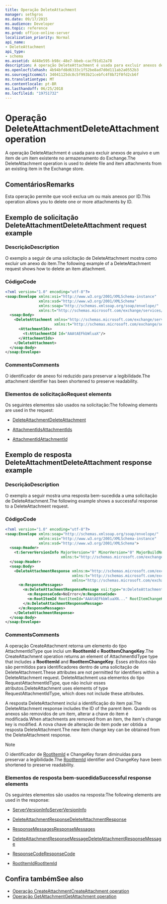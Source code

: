 ```yaml
---
title: Operação DeleteAttachment
manager: sethgros
ms.date: 09/17/2015
ms.audience: Developer
ms.topic: reference
ms.prod: office-online-server
localization_priority: Normal
api_name:
- DeleteAttachment
api_type:
- schema
ms.assetid: 4d48e595-b98c-48e7-bbeb-cacf91d12a78
description: A operação DeleteAttachment é usada para excluir anexos de arquivo e um item de um item existente no armazenamento do Exchange.
ms.openlocfilehash: 4b94bfd8d6333c1f52be8ad7d0d111ab2a0552b3
ms.sourcegitcommit: 34041125dc8c5f993b21cebfc4f8b72f0fd2cb6f
ms.translationtype: MT
ms.contentlocale: pt-BR
ms.lasthandoff: 06/25/2018
ms.locfileid: "19751732"
---
```

# <a name="deleteattachment-operation"></a><span data-ttu-id="a5386-103">Operação DeleteAttachment</span><span class="sxs-lookup"><span data-stu-id="a5386-103">DeleteAttachment operation</span></span>

<span data-ttu-id="a5386-104">A operação DeleteAttachment é usada para excluir anexos de arquivo e um item de um item existente no armazenamento do Exchange.</span><span class="sxs-lookup"><span data-stu-id="a5386-104">The DeleteAttachment operation is used to delete file and item attachments from an existing item in the Exchange store.</span></span>
  
## <a name="remarks"></a><span data-ttu-id="a5386-105">Comentários</span><span class="sxs-lookup"><span data-stu-id="a5386-105">Remarks</span></span>

<span data-ttu-id="a5386-106">Esta operação permite que você exclua um ou mais anexos por ID.</span><span class="sxs-lookup"><span data-stu-id="a5386-106">This operation allows you to delete one or more attachments by ID.</span></span>
  
## <a name="deleteattachment-request-example"></a><span data-ttu-id="a5386-107">Exemplo de solicitação DeleteAttachment</span><span class="sxs-lookup"><span data-stu-id="a5386-107">DeleteAttachment request example</span></span>

### <a name="description"></a><span data-ttu-id="a5386-108">Descrição</span><span class="sxs-lookup"><span data-stu-id="a5386-108">Description</span></span>

<span data-ttu-id="a5386-109">O exemplo a seguir de uma solicitação de DeleteAttachment mostra como excluir um anexo do item.</span><span class="sxs-lookup"><span data-stu-id="a5386-109">The following example of a DeleteAttachment request shows how to delete an item attachment.</span></span>
  
### <a name="code"></a><span data-ttu-id="a5386-110">Código</span><span class="sxs-lookup"><span data-stu-id="a5386-110">Code</span></span>

```XML
<?xml version="1.0" encoding="utf-8"?>
<soap:Envelope xmlns:xsi="http://www.w3.org/2001/XMLSchema-instance"
               xmlns:xsd="http://www.w3.org/2001/XMLSchema"
               xmlns:soap="http://schemas.xmlsoap.org/soap/envelope/"
               xmlns:t="http://schemas.microsoft.com/exchange/services/2006/types">
  <soap:Body>
    <DeleteAttachment xmlns="http://schemas.microsoft.com/exchange/services/2006/messages"
                      xmlns:t="http://schemas.microsoft.com/exchange/services/2006/types">
      <AttachmentIds>
        <t:AttachmentId Id="AAAtAEFkbWluaX"/>
      </AttachmentIds>
    </DeleteAttachment>
  </soap:Body>
</soap:Envelope>
```

### <a name="comments"></a><span data-ttu-id="a5386-111">Comments</span><span class="sxs-lookup"><span data-stu-id="a5386-111">Comments</span></span>

<span data-ttu-id="a5386-112">O identificador de anexo foi reduzido para preservar a legibilidade.</span><span class="sxs-lookup"><span data-stu-id="a5386-112">The attachment identifier has been shortened to preserve readability.</span></span>
  
### <a name="request-elements"></a><span data-ttu-id="a5386-113">Elementos de solicitação</span><span class="sxs-lookup"><span data-stu-id="a5386-113">Request elements</span></span>

<span data-ttu-id="a5386-114">Os seguintes elementos são usados na solicitação:</span><span class="sxs-lookup"><span data-stu-id="a5386-114">The following elements are used in the request:</span></span>
  
- [<span data-ttu-id="a5386-115">DeleteAttachment</span><span class="sxs-lookup"><span data-stu-id="a5386-115">DeleteAttachment</span></span>](deleteattachment.md)
    
- [<span data-ttu-id="a5386-116">AttachmentIds</span><span class="sxs-lookup"><span data-stu-id="a5386-116">AttachmentIds</span></span>](attachmentids.md)
    
- [<span data-ttu-id="a5386-117">AttachmentId</span><span class="sxs-lookup"><span data-stu-id="a5386-117">AttachmentId</span></span>](attachmentid.md)
    
## <a name="deleteattachment-response-example"></a><span data-ttu-id="a5386-118">Exemplo de resposta DeleteAttachment</span><span class="sxs-lookup"><span data-stu-id="a5386-118">DeleteAttachment response example</span></span>

### <a name="description"></a><span data-ttu-id="a5386-119">Descrição</span><span class="sxs-lookup"><span data-stu-id="a5386-119">Description</span></span>

<span data-ttu-id="a5386-120">O exemplo a seguir mostra uma resposta bem-sucedida a uma solicitação de DeleteAttachment.</span><span class="sxs-lookup"><span data-stu-id="a5386-120">The following example shows a successful response to a DeleteAttachment request.</span></span>
  
### <a name="code"></a><span data-ttu-id="a5386-121">Código</span><span class="sxs-lookup"><span data-stu-id="a5386-121">Code</span></span>

```XML
<?xml version="1.0" encoding="utf-8"?>
<soap:Envelope xmlns:soap="http://schemas.xmlsoap.org/soap/envelope/" 
               xmlns:xsi="http://www.w3.org/2001/XMLSchema-instance" 
               xmlns:xsd="http://www.w3.org/2001/XMLSchema">
  <soap:Header>
    <t:ServerVersionInfo MajorVersion="8" MinorVersion="0" MajorBuildNumber="662" MinorBuildNumber="0" 
                         xmlns:t="http://schemas.microsoft.com/exchange/services/2006/types"/>
  </soap:Header>
  <soap:Body>
    <DeleteAttachmentResponse xmlns:m="http://schemas.microsoft.com/exchange/services/2006/messages" 
                              xmlns:t="http://schemas.microsoft.com/exchange/services/2006/types" 
                              xmlns="http://schemas.microsoft.com/exchange/services/2006/messages">
      <m:ResponseMessages>
        <m:DeleteAttachmentResponseMessage xsi:type="m:DeleteAttachmentResponseMessageType" ResponseClass="Success">
          <m:ResponseCode>NoError</m:ResponseCode>
          <m:RootItemId RootItemId="AAAtAEFkbWluaXN..." RootItemChangeKey="CQAAABYAA..."/>
        </m:DeleteAttachmentResponseMessage>
      </m:ResponseMessages>
    </DeleteAttachmentResponse>
  </soap:Body>
</soap:Envelope>
```

### <a name="comments"></a><span data-ttu-id="a5386-122">Comments</span><span class="sxs-lookup"><span data-stu-id="a5386-122">Comments</span></span>

<span data-ttu-id="a5386-123">A operação CreateAttachment retorna um elemento do tipo AttachmentIdType que inclui um **RootItemId** e **RootItemChangeKey**.</span><span class="sxs-lookup"><span data-stu-id="a5386-123">The CreateAttachment operation returns an element of AttachmentIdType type that includes a **RootItemId** and **RootItemChangeKey**.</span></span> <span data-ttu-id="a5386-124">Esses atributos não são permitidos para identificadores dentro de uma solicitação de DeleteAttachment.</span><span class="sxs-lookup"><span data-stu-id="a5386-124">These attributes are not permitted for identifiers within a DeleteAttachment request.</span></span> <span data-ttu-id="a5386-125">DeleteAttachment usa elementos do tipo RequestAttachmentIdType, que não incluir esses atributos.</span><span class="sxs-lookup"><span data-stu-id="a5386-125">DeleteAttachment uses elements of type RequestAttachmentIdType, which does not include these attributes.</span></span>
  
<span data-ttu-id="a5386-126">A resposta DeleteAttachment inclui a identificação do item pai.</span><span class="sxs-lookup"><span data-stu-id="a5386-126">The DeleteAttachment response includes the ID of the parent item.</span></span> <span data-ttu-id="a5386-127">Quando os anexos são removidos de um item, alterar a chave do item é modificada.</span><span class="sxs-lookup"><span data-stu-id="a5386-127">When attachments are removed from an item, the item's change key is modified.</span></span> <span data-ttu-id="a5386-128">A nova chave de alteração de item pode ser obtida a resposta DeleteAttachment.</span><span class="sxs-lookup"><span data-stu-id="a5386-128">The new item change key can be obtained from the DeleteAttachment response.</span></span>
  
> [!NOTE]
> <span data-ttu-id="a5386-129">O identificador de [RootItemId](rootitemid.md) e ChangeKey foram diminuídas para preservar a legibilidade.</span><span class="sxs-lookup"><span data-stu-id="a5386-129">The [RootItemId](rootitemid.md) identifier and ChangeKey have been shortened to preserve readability.</span></span> 
  
### <a name="successful-response-elements"></a><span data-ttu-id="a5386-130">Elementos de resposta bem-sucedida</span><span class="sxs-lookup"><span data-stu-id="a5386-130">Successful response elements</span></span>

<span data-ttu-id="a5386-131">Os seguintes elementos são usados na resposta:</span><span class="sxs-lookup"><span data-stu-id="a5386-131">The following elements are used in the response:</span></span>
  
- [<span data-ttu-id="a5386-132">ServerVersionInfo</span><span class="sxs-lookup"><span data-stu-id="a5386-132">ServerVersionInfo</span></span>](serverversioninfo.md)
    
- [<span data-ttu-id="a5386-133">DeleteAttachmentResponse</span><span class="sxs-lookup"><span data-stu-id="a5386-133">DeleteAttachmentResponse</span></span>](deleteattachmentresponse.md)
    
- [<span data-ttu-id="a5386-134">ResponseMessages</span><span class="sxs-lookup"><span data-stu-id="a5386-134">ResponseMessages</span></span>](responsemessages.md)
    
- [<span data-ttu-id="a5386-135">DeleteAttachmentResponseMessage</span><span class="sxs-lookup"><span data-stu-id="a5386-135">DeleteAttachmentResponseMessage</span></span>](deleteattachmentresponsemessage.md)
    
- [<span data-ttu-id="a5386-136">ResponseCode</span><span class="sxs-lookup"><span data-stu-id="a5386-136">ResponseCode</span></span>](responsecode.md)
    
- [<span data-ttu-id="a5386-137">RootItemId</span><span class="sxs-lookup"><span data-stu-id="a5386-137">RootItemId</span></span>](rootitemid.md)
    
## <a name="see-also"></a><span data-ttu-id="a5386-138">Confira também</span><span class="sxs-lookup"><span data-stu-id="a5386-138">See also</span></span>

- [<span data-ttu-id="a5386-139">Operação CreateAttachment</span><span class="sxs-lookup"><span data-stu-id="a5386-139">CreateAttachment operation</span></span>](createattachment-operation.md) 
- [<span data-ttu-id="a5386-140">Operação GetAttachment</span><span class="sxs-lookup"><span data-stu-id="a5386-140">GetAttachment operation</span></span>](getattachment-operation.md)

